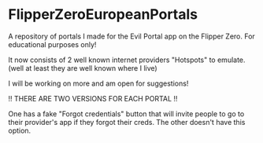 # FlipperZeroEuropeanPortals
A repository of portals I made for the Evil Portal app on the Flipper Zero. For educational purposes only!

It now consists of 2 well known internet providers "Hotspots" to emulate. (well at least they are well known where I live)

I will be working on more and am open for suggestions!

!! THERE ARE TWO VERSIONS FOR EACH PORTAL !!

One has a fake "Forgot credentials" button that will invite people to go to their provider's app if they forgot their creds.
The other doesn't have this option.
